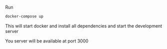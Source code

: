 Run 
```bash
docker-compose up
```

This will start docker and install all dependencies and start the development server

You server will be available at port 3000
